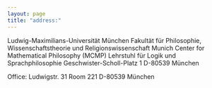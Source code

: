 ```yaml
---
layout: page
title: "address:"
--- 
```


Ludwig-Maximilians-Universität München
Fakultät für Philosophie, Wissenschaftstheorie
und Religionswissenschaft
Munich Center for Mathematical Philosophy (MCMP)
Lehrstuhl für Logik und Sprachphilosophie
Geschwister-Scholl-Platz 1
D-80539 München

Office:
Ludwigstr. 31
Room 221
D-80539 München
